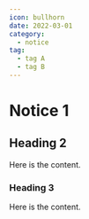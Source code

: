 ```yaml
---
icon: bullhorn
date: 2022-03-01
category:
  - notice 
tag:
  - tag A
  - tag B
---
```


# Notice 1

## Heading 2

Here is the content.

### Heading 3

Here is the content.
